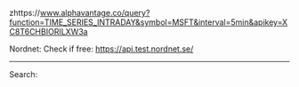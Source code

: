 zhttps://www.alphavantage.co/query?function=TIME_SERIES_INTRADAY&symbol=MSFT&interval=5min&apikey=XC8T6CHBIORILXW3a

Nordnet: Check if free: https://api.test.nordnet.se/


---

Search:

